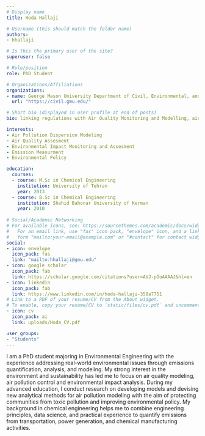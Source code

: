 ```yaml
---
# Display name
title: Hoda Hallaji

# Username (this should match the folder name)
authors:
- hhallaji

# Is this the primary user of the site?
superuser: false

# Role/position
role: PhD Student

# Organizations/Affiliations
organizations:
- name: George Mason University Department of Civil, Environmental, and Infrastructure Engineering
  url: "https://civil.gmu.edu/"

# Short bio (displayed in user profile at end of posts)
bio: linking regulations with Air Quality Monitoring and Modelling, air pollution modelling, exposure and health

interests:
- Air Pollution Dispersion Modeling
- Air Quality Assesment
- Environmental Impact Monitoring and Assesment
- Emission Measurment
- Environmental Policy

education:
  courses: 
  - course: M.Sc in Chemical Engineering
    institution: University of Tehran
    year: 2013
  - course: B.Sc in Chemical Engineering
    institution: Shahid Bahonar University of Kerman
    year: 2010
    
# Social/Academic Networking
# For available icons, see: https://sourcethemes.com/academic/docs/widgets/#icons
#   For an email link, use "fas" icon pack, "envelope" icon, and a link in the
#   form "mailto:your-email@example.com" or "#contact" for contact widget.
social:
- icon: envelope
  icon_pack: fas
  link: "mailto:hhallaji@gmu.edu"
- icon: google scholar
  icon_pack: fab
  link: https://scholar.google.com/citations?user=AVJ-pOoAAAAJ&hl=en
- icon: linkedin
  icon_pack: fab
  link: https://www.linkedin.com/in/hoda-hallaji-358a7751
# Link to a PDF of your resume/CV from the About widget.
# To enable, copy your resume/CV to `static/files/cv.pdf` and uncomment the lines below.  
- icon: cv
  icon_pack: ai
  link: uploads/Hoda_CV.pdf

user_groups: 
- "Students"
---
```


I am a PhD student majoring in Environmental Engineering with the experience addressing real-world environmental issues through emissions quantification, analysis, and modeling. My strong interest in the environment and sustainability has led me to focus on air quality modeling, air pollution control and environmental impact analysis. During my advanced education, I conduct research on developing models and devising new analytical methods for air pollution modeling with the aim of protecting communities from toxic pollution and improving environmental policy. My background in chemical engineering helps me to combine engineering principles, data science, and practical experience to quantify emissions from transportation, power generation, and chemical manufacturing activities.
